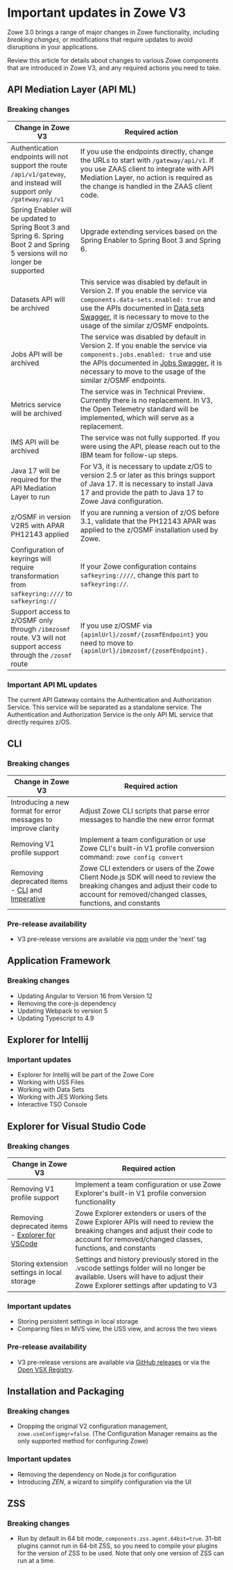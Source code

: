 # Important updates in Zowe V3

Zowe 3.0 brings a range of major changes in Zowe functionality, including *breaking changes*, or modifications that require updates to avoid disruptions in your applications.

Review this article for details about changes to various Zowe components that are introduced in Zowe V3, and any required actions you need to take.

## API Mediation Layer (API ML)

### Breaking changes

| Change in  Zowe V3 | Required action                                                                                                                                                                                                                                                                                                                                                      |  
|----|----------------------------------------------------------------------------------------------------------------------------------------------------------------------------------------------------------------------------------------------------------------------------------------------------------------------------------------------------------------------|
| Authentication endpoints will not support the route `/api/v1/gateway`, and instead will support only `/gateway/api/v1` | If you use the endpoints directly, change the URLs to start with `/gateway/api/v1`. If you use ZAAS client to integrate with API Mediation Layer, no action is required as the change is handled in the ZAAS client code.                                                                                                                                           |
| Spring Enabler will be updated to Spring Boot 3 and Spring 6. Spring Boot 2 and Spring 5 versions will no longer be supported | Upgrade extending services based on the Spring Enabler to Spring Boot 3 and Spring 6.                                                                                                                                                                                                                                                                              |
| Datasets API will be archived | This service was disabled by default in Version 2. If you enable the service via `components.data-sets.enabled: true` and use the APIs documented in [Data sets Swagger](https://petstore.swagger.io/?url=https://raw.githubusercontent.com/zowe/docs-site/docs-staging/api_definitions/datasets.json), it is necessary to move to the usage of the similar z/OSMF endpoints. |
| Jobs API will be archived | The service was disabled by default in Version 2. If you enable the service via `components.jobs.enabled: true` and use the APIs documented in [Jobs Swagger](https://petstore.swagger.io/?url=https://raw.githubusercontent.com/zowe/docs-site/docs-staging/api_definitions/jobs.json), it is necessary to move to the usage of the similar z/OSMF endpoints.               |
| Metrics service will be archived | The service was in Technical Preview. Currently there is no replacement. In V3, the Open Telemetry standard will be implemented, which will serve as a replacement.                                                                                                                                                                                                     |
| IMS API will be archived | The service was not fully supported. If you were using the API, please reach out to the IBM team for follow-up steps.                                                                                                                                                                                                                                |
| Java 17 will be required for the API Mediation Layer to run | For V3, it is necessary to update z/OS to version 2.5 or later as this brings support of Java 17. It is necessary to install Java 17 and provide the path to Java 17 to Zowe Java configuration.                                                                                                                                                                                                |
| z/OSMF in version V2R5 with APAR PH12143 applied | If you are running a version of z/OS before 3.1, validate that the PH12143 APAR was applied to the z/OSMF installation used by Zowe.                                                                                                                                                                                                                                                    |
| Configuration of keyrings will require transformation from `safkeyring:////` to `safkeyring://` | If your Zowe configuration contains `safkeyring:////`, change this part to `safkeyring://`.                                                                                                                                                                                                                                                                            |
| Support access to z/OSMF only through `/ibmzosmf` route. V3 will not support access through the `/zosmf` route | If you use z/OSMF via `{apimlUrl}/zosmf/{zosmfEndpoint}` you need to move to `{apimlUrl}/ibmzosmf/{zosmfEndpoint}.`                                                                                                                                                                                                                                                |
### Important API ML updates

The current API Gateway contains the Authentication and Authorization Service. This service will be separated as a standalone service. The Authentication and Authorization Service is the only API ML service that directly requires z/OS.
 
## CLI

### Breaking changes

| Change in Zowe V3 | Required action|
|-|-|
|Introducing a new format for error messages to improve clarity|Adjust Zowe CLI scripts that parse error messages to handle the new error format|
|Removing V1 profile support|Implement a team configuration or use Zowe CLI's built-in V1 profile conversion command: `zowe config convert`|
|Removing deprecated items - [CLI](https://github.com/zowe/zowe-cli/issues/1694) and [Imperative](https://github.com/zowe/zowe-cli/issues/1873)|Zowe CLI extenders or users of the Zowe Client Node.js SDK will need to review the breaking changes and adjust their code to account for removed/changed classes, functions, and constants|

### Pre-release availability

* V3 pre-release versions are available via [npm](https://www.npmjs.com/package/@zowe/cli?activeTab=readme) under the 'next' tag

## Application Framework

### Breaking changes

* Updating Angular to Version 16 from Version 12 
* Removing the core-js dependency 
* Updating Webpack to version 5 
* Updating Typescript to 4.9 

## Explorer for Intellij

### Important updates

* Explorer for Intellij will be part of the Zowe Core
* Working with USS Files
* Working with Data Sets
* Working with JES Working Sets
* Interactive TSO Console

## Explorer for Visual Studio Code

### Breaking changes

| Change in Zowe V3 | Required action|
|-|-|
|Removing V1 profile support|Implement a team configuration or use Zowe Explorer's built-in V1 profile conversion functionality|
|Removing deprecated items - [Explorer for VSCode](https://github.com/zowe/zowe-explorer-vscode/issues/2238)|Zowe Explorer extenders or users of the Zowe Explorer APIs will need to review the breaking changes and adjust their code to account for removed/changed classes, functions, and constants|
|Storing extension settings in local storage|Settings and history previously stored in the .vscode settings folder will no longer be available. Users will have to adjust their Zowe Explorer settings after updating to V3|

### Important updates

* Storing persistent settings in local storage
* Comparing files in MVS view, the USS view, and across the two views

### Pre-release availability

* V3 pre-release versions are available via [GitHub releases](https://github.com/zowe/zowe-explorer-vscode/releases) or via the [Open VSX Registry](https://open-vsx.org/extension/Zowe/vscode-extension-for-zowe).

## Installation and Packaging

### Breaking changes

* Dropping the original V2 configuration management, `zowe.useConfigmgr=false`. (The Configuration Manager remains as the only supported method for configuring Zowe)

### Important updates

* Removing the dependency on Node.js for configuration
* Introducing _ZEN_, a wizard to simplify configuration via the UI

## ZSS

### Breaking changes

* Run by default in 64 bit mode, `components.zss.agent.64bit=true`. 31-bit plugins cannot run in 64-bit ZSS, so you need to compile your plugins for the version of ZSS to be used. Note that only one version of ZSS can run at a time.
